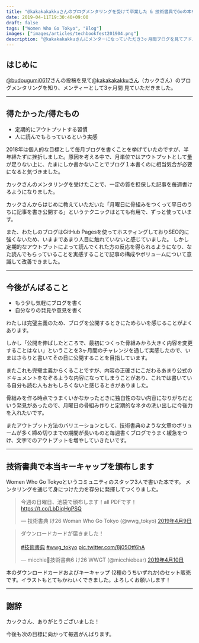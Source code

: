 ```yaml
---
title: "@kakakakakkuさんのブログメンタリングを受けて卒業した & 技術書典でGoの本を頒布します"
date: 2019-04-11T19:30:40+09:00
draft: false
tags: ["Women Who Go Tokyo", "Blog"]
images: ["images/articles/techbookfest201904.png"]
description: "@kakakakakkuさんにメンターになっていただき3ヶ月間ブログを見てアドバイスをいただきました。定期的にアウトプットする習慣と人に読んでもらっているという自信がつきました。今後はもう少し気軽に、自分なりの発見や意見を加えて文章を書いていきたいです。メンタリングで身につけた力を生かして本を書き、技術書典で頒布します。"
---
```


## はじめに
[@budougumi0617](https://twitter.com/budougumi0617)さんの投稿を見て[@kakakakakkuさん](https://twitter.com/kakakakakku)（カックさん）のブログメンタリングを知り、メンティーとして3ヶ月間 見ていただきました。

***

## 得たかった/得たもの

- 定期的にアウトプットする習慣
- 人に読んでもらっているという実感

2018年は個人的な目標として毎月ブログを書くことを挙げていたのですが、半年経たずに挫折しました。原因を考える中で、月単位ではアウトプットとして量が足りない上に、たまにしか書かないことでブログ１本書くのに相当気合が必要になると気づきました。

カックさんのメンタリングを受けたことで、一定の質を担保した記事を毎週書けるようになりました。

カックさんからはじめに教えていただいた「月曜日に骨組みをつくって平日のうちに記事を書き公開する」というテクニックはとても有用で、ずっと使っています。

また、わたしのブログはGitHub Pagesを使ってホスティングしておりSEO的に強くないため、いままであまり人目に触れていないと感じていました。
しかし定期的なアウトプットによって読んでくれた方の反応を得られるようになり、なた読んでもらっていることを実感することで記事の構成やボリュームについて意識して改善できました。

***

## 今後がんばること

- もう少し気軽にブログを書く
- 自分なりの発見や意見を書く

わたしは完璧主義のため、ブログを公開するときにためらいを感じることがよくあります。

しかし「公開を伸ばしたところで、最初につくった骨組みから大きく内容を変更することはない」ということを3ヶ月間のチャレンジを通して実感したので、いまはさらりと書いてその日に公開することを目指しています。

またこれも完璧主義からくることですが、内容の正確さにこだわるあまり公式のドキュメントをなぞるような内容になってしまうことがあり、これでは書いている自分も読む人もおもしろくないと感じるときがありました。

骨組みを作る時点でうまくいかなかったときに独自性のない内容になりがちだという発見があったので、月曜日の骨組み作りと定期的なネタの洗い出しに今後力を入れたいです。

またアウトプット方法のバリエーションとして、技術書典のような文章のボリュームが多く締め切りまでの期間が長いものと毎週書くブログでうまく緩急をつけ、文字でのアウトプットを増やしていきたいです。

***

## 技術書典で本当キーキャップを頒布します

Women Who Go Tokyoというコミュニティのスタッフ3人で書いた本です。
メンタリングを通じて身につけた力を存分に発揮してつくりました。

<blockquote class="twitter-tweet" data-lang="ja"><p lang="ja" dir="ltr">今週の日曜日、池袋で頒布します！all PDFです！ <a href="https://t.co/LbDiqHgPSQ">https://t.co/LbDiqHgPSQ</a></p>&mdash; 技術書典 け26 Woman Who Go Tokyo (@wwg_tokyo) <a href="https://twitter.com/wwg_tokyo/status/1115649775267803136?ref_src=twsrc%5Etfw">2019年4月9日</a></blockquote>
<script async src="https://platform.twitter.com/widgets.js" charset="utf-8"></script>

<blockquote class="twitter-tweet" data-lang="ja"><p lang="ja" dir="ltr">ダウンロードカードが届きました！<br><br> <a href="https://twitter.com/hashtag/%E6%8A%80%E8%A1%93%E6%9B%B8%E5%85%B8?src=hash&amp;ref_src=twsrc%5Etfw">#技術書典</a> <a href="https://twitter.com/hashtag/wwg_tokyo?src=hash&amp;ref_src=twsrc%5Etfw">#wwg_tokyo</a> <a href="https://t.co/8j05Otf6hA">pic.twitter.com/8j05Otf6hA</a></p>&mdash; micchie🍻技術書典6 け26 WWGT (@micchiebear) <a href="https://twitter.com/micchiebear/status/1115947829459951616?ref_src=twsrc%5Etfw">2019年4月10日</a></blockquote>
<script async src="https://platform.twitter.com/widgets.js" charset="utf-8"></script>


本のダウンロードカードおよびキーキャップ (2種のうちいずれか)のセット販売です。イラストもとてもかわいくできました。よろしくお願いします！

***

## 謝辞
カックさん、ありがとうございました！

今後も次の目標に向かって毎週がんばります。